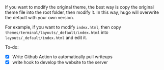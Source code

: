 If you want to modify the original theme, the best way is copy the original theme file into the root folder, then modify it. In this way, hugo will overwrite the default with your own version.

For example, if you want to modify `index.html`, then copy `themes/terminal/layouts/_default/index.html` into `layouts/_default/index.html` and edit it.

To-do:

- [x] Write Github Action to automatically pull writeups
- [x] write hook to develop the website to the server
